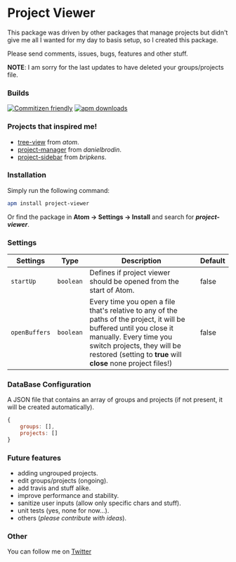 # Project Viewer

This package was driven by other packages that manage projects but didn't give me all I wanted for my day to basis setup, so I created this package.

Please send comments, issues, bugs, features and other stuff.

**NOTE**: I am sorry for the last updates to have deleted your groups/projects file.

### Builds

[![Commitizen friendly](https://img.shields.io/badge/commitizen-friendly-brightgreen.svg?style=flat-square)](http://commitizen.github.io/cz-cli/)
[![apm downloads](https://img.shields.io/apm/v/project-viewer.svg?style=flat-square)](http://commitizen.github.io/cz-cli/)

### Projects that inspired me!

* [tree-view](https://atom.io/packages/tree-view) from *atom*.
* [project-manager](https://atom.io/packages/project-manager) from *danielbrodin*.
* [project-sidebar](https://atom.io/packages/project-sidebar) from *bripkens*.

### Installation

Simply run the following command:
```sh
apm install project-viewer
```
Or find the package in **Atom → Settings → Install** and search for ***project-viewer***.

### Settings

Settings      | Type      | Description                                                                                                                | Default
--------------|-----------|----------------------------------------------------------------------------------------------------------------------------|--------
`startUp`     | `boolean` | Defines if project viewer should be opened from the start of Atom.                                                         | false
`openBuffers` | `boolean` | Every time you open a file that\'s relative to any of the paths of the project, it will be buffered until you close it manually. Every time you switch projects, they will be restored (setting to **true** will **close** none project files!)                                                        | false

### DataBase Configuration

A JSON file that contains an array of groups and projects (if not present, it will be created automatically).

```js
{
    groups: [],
    projects: []
}
```

### Future features
* adding ungrouped projects.
* edit groups/projects (ongoing).
* add travis and stuff alike.
* improve performance and stability.
* sanitize user inputs (allow only specific chars and stuff).
* unit tests (yes, none for now...).
* others (*please contribute with ideas*).

### Other
You can follow me on [Twitter](https://twitter.com/jccguimaraes)
